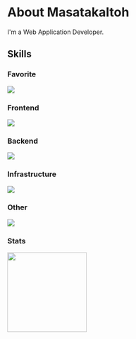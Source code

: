 <h1>About MasatakaItoh</h1>

<p>I'm a Web Application Developer.</p>

<h2>Skills</h2>

<div align="left">
  <h3>Favorite</h3>
  <div><img src="https://skillicons.dev/icons?i=ts,react,nextjs" /></div>

  <h3>Frontend</h3>
  <div><img src="https://skillicons.dev/icons?i=html,css,sass,js,vue,nuxtjs,astro,tailwind,emotion,vite,jest,figma" /></div>
  
  <h3>Backend</h3>
  <div><img src="https://skillicons.dev/icons?i=nodejs,express,prisma,php,laravel,mysql,postgres,mongodb,graphql,postman" /></div>
  
  <h3>Infrastructure</h3>
  <div><img src="https://skillicons.dev/icons?i=aws,vercel,netlify,docker" /></div>
    
  <h3>Other</h3>
  <div><img src="https://skillicons.dev/icons?i=github,githubactions,idea" /></div>
  
  <h3>Stats</h3>
  <img src="https://github-readme-stats.vercel.app/api/top-langs/?username=MasatakaItoh&theme=dark" height="180" />
</div>
